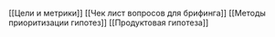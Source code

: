 
[[Цели и метрики]] 
[[Чек лист вопросов для брифинга]]
[[Методы приоритизации гипотез]]
[[Продуктовая гипотеза]]